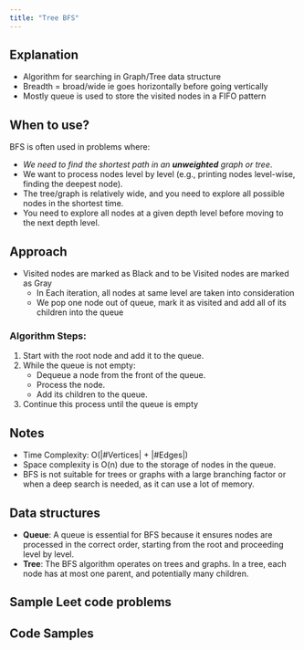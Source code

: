 ```yaml
---
title: "Tree BFS"
---
```


## Explanation

- Algorithm for searching in Graph/Tree data structure
- Breadth = broad/wide ie goes horizontally before going vertically
- Mostly queue is used to store the visited nodes in a FIFO pattern

## When to use?

BFS is often used in problems where:

- _We need to find the shortest path in an **unweighted** graph or tree_.
- We want to process nodes level by level (e.g., printing nodes level-wise, finding the deepest node).
- The tree/graph is relatively wide, and you need to explore all possible nodes in the shortest time.
- You need to explore all nodes at a given depth level before moving to the next depth level.

## Approach

- Visited nodes are marked as Black and to be Visited nodes are marked as Gray
  - In Each iteration, all nodes at same level are taken into consideration
  - We pop one node out of queue, mark it as visited and add all of its children into the queue

### Algorithm Steps:

1. Start with the root node and add it to the queue.
2. While the queue is not empty:
   - Dequeue a node from the front of the queue.
   - Process the node.
   - Add its children to the queue.
3. Continue this process until the queue is empty

## Notes

- Time Complexity: O(|#Vertices| + |#Edges|)
- Space complexity is O(n) due to the storage of nodes in the queue.
- BFS is not suitable for trees or graphs with a large branching factor or when a deep search is needed, as it can use a lot of memory.

## Data structures

- **Queue**: A queue is essential for BFS because it ensures nodes are processed in the correct order, starting from the root and proceeding level by level.
- **Tree**: The BFS algorithm operates on trees and graphs. In a tree, each node has at most one parent, and potentially many children.

## Sample Leet code problems

## Code Samples
